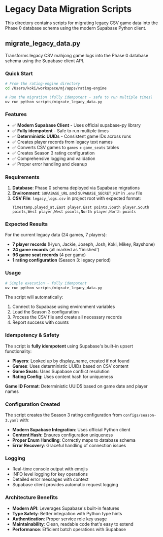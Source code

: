 # Legacy Data Migration Scripts

This directory contains scripts for migrating legacy CSV game data into the Phase 0 database schema using the modern Supabase Python client.

## migrate_legacy_data.py

Transforms legacy CSV mahjong game logs into the Phase 0 database schema using the Supabase client API.

### Quick Start

```bash
# From the rating-engine directory
cd /Users/koki/workspace/mj/apps/rating-engine

# Run the migration (fully idempotent - safe to run multiple times)
uv run python scripts/migrate_legacy_data.py
```

### Features

- ✅ **Modern Supabase Client** - Uses official supabase-py library
- ✅ **Fully idempotent** - Safe to run multiple times
- ✅ **Deterministic UUIDs** - Consistent game IDs across runs
- ✅ Creates player records from legacy text names
- ✅ Converts CSV games to `games` + `game_seats` tables
- ✅ Creates Season 3 rating configuration
- ✅ Comprehensive logging and validation
- ✅ Proper error handling and cleanup

### Requirements

1. **Database**: Phase 0 schema deployed via Supabase migrations
2. **Environment**: `SUPABASE_URL` and `SUPABASE_SECRET_KEY` in `.env` file
3. **CSV File**: `legacy_logs.csv` in project root with expected format:
   ```
   Timestamp,played_at,East player,East points,South player,South points,West player,West points,North player,North points
   ```

### Expected Results

For the current legacy data (24 games, 7 players):

- **7 player records** (Hyun, Jackie, Joseph, Josh, Koki, Mikey, Rayshone)
- **24 game records** (all marked as 'finished')
- **96 game seat records** (4 per game)
- **1 rating configuration** (Season 3: legacy period)

### Usage

```bash
# Simple execution - fully idempotent
uv run python scripts/migrate_legacy_data.py
```

The script will automatically:

1. Connect to Supabase using environment variables
2. Load the Season 3 configuration
3. Process the CSV file and create all necessary records
4. Report success with counts

### Idempotency & Safety

The script is **fully idempotent** using Supabase's built-in upsert functionality:

- **Players**: Looked up by display_name, created if not found
- **Games**: Uses deterministic UUIDs based on CSV content
- **Game Seats**: Uses Supabase conflict resolution
- **Rating Config**: Uses content hash for uniqueness

**Game ID Format**: Deterministic UUID5 based on game date and player names

### Configuration Created

The script creates the Season 3 rating configuration from `configs/season-3.yaml` with:

- **Modern Supabase Integration**: Uses official Python client
- **Content Hash**: Ensures configuration uniqueness
- **Proper Enum Handling**: Correctly maps to database schema
- **Error Recovery**: Graceful handling of connection issues

### Logging

- Real-time console output with emojis
- INFO level logging for key operations
- Detailed error messages with context
- Supabase client provides automatic request logging

### Architecture Benefits

- **Modern API**: Leverages Supabase's built-in features
- **Type Safety**: Better integration with Python type hints
- **Authentication**: Proper service role key usage
- **Maintainability**: Clean, readable code that's easy to extend
- **Performance**: Efficient batch operations with Supabase
